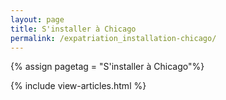 ```yaml
---
layout: page
title: S'installer à Chicago
permalink: /expatriation_installation-chicago/
---
```


{% assign pagetag = "S'installer à Chicago"%}

{% include view-articles.html %}